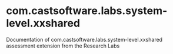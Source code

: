 # com.castsoftware.labs.system-level.xxshared
Documentation of com.castsoftware.labs.system-level.xxshared assessment extension from the Research Labs
